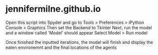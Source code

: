 # jennifermilne.github.io

Open this script into Spyder and go to 
Tools > Preferences > iPython Console > Graphics
Then set the Backend to Tkinter
Next, run the model and a window called 'Model' should appear
Select Model > Run model

Once finished the inputted iterations, the model will finish 
and display the eaten environemnt and the final locations of the agents
